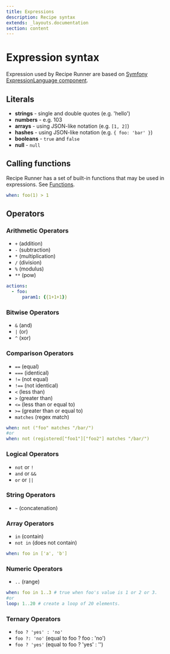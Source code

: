 ```yaml
---
title: Expressions
description: Recipe syntax
extends: _layouts.documentation
section: content
---
```


# Expression syntax

Expression used by Recipe Runner are based on [Symfony ExpressionLanguage component](https://symfony.com/doc/current/components/expression_language/syntax.html).

## Literals

* **strings** - single and double quotes (e.g. 'hello')
* **numbers** - e.g. 103
* **arrays** - using JSON-like notation (e.g. `[1, 2]`)
* **hashes** - using JSON-like notation (e.g. `{ foo: 'bar' }`)
* **booleans** - `true` and `false`
* **null** - `null`

## Calling functions

Recipe Runner has a set of built-in functions that may be used in expressions. See [Functions](/docs/functions).

```yaml
when: foo(1) > 1
```

## Operators

### Arithmetic Operators

* `+` (addition)
* `-` (subtraction)
* `*` (multiplication)
* `/` (division)
* `%` (modulus)
* `**` (pow)

```yaml
actions:
  - foo:
      param1: {{1+1+1}}
```

### Bitwise Operators

* `&` (and)
* `|` (or)
* `^` (xor)

### Comparison Operators

* `==` (equal)
* `===` (identical)
* `!=` (not equal)
* `!==` (not identical)
* `<` (less than)
* `>` (greater than)
* `<=` (less than or equal to)
* `>=` (greater than or equal to)
* `matches` (regex match)

```yaml
when: not ("foo" matches "/bar/")
#or
when: not (registered["foo1"]["foo2"] matches "/bar/")
```

### Logical Operators

* `not` or `!`
* `and` or `&&`
* `or` or `||`

### String Operators

* `~` (concatenation)

### Array Operators

* `in` (contain)
* `not in` (does not contain)

```yaml
when: foo in ['a', 'b']
```

### Numeric Operators

* `..` (range)

```yaml
when: foo in 1..3 # true when foo's value is 1 or 2 or 3.
#or
loop: 1..20 # create a loop of 20 elements.
```

### Ternary Operators

* `foo ? 'yes' : 'no'`
* `foo ?: 'no'` (equal to foo ? foo : 'no')
* `foo ? 'yes'` (equal to foo ? 'yes' : '')